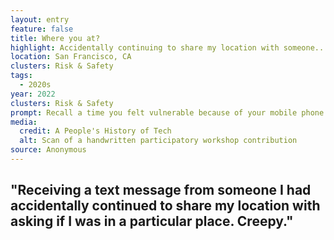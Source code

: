 ```yaml
---
layout: entry
feature: false
title: Where you at?
highlight: Accidentally continuing to share my location with someone... Creepy.
location: San Francisco, CA
clusters: Risk & Safety
tags:
  - 2020s
year: 2022
clusters: Risk & Safety
prompt: Recall a time you felt vulnerable because of your mobile phone.
media:
  credit: A People's History of Tech
  alt: Scan of a handwritten participatory workshop contribution
source: Anonymous
---
```

## "Receiving a text message from someone I had accidentally continued to share my location with asking if I was in a particular place. Creepy."
